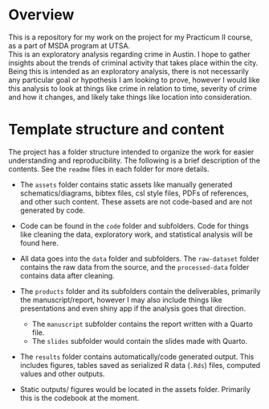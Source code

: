 # Overview

This is a repository for my work on the project for my Practicum II course, as a part of MSDA program at UTSA.  
This is an exploratory analysis regarding crime in Austin. I hope to gather insights about the trends of criminal activity that takes place within the city. Being this is intended as an exploratory analysis, there is not necessarily any particular goal or hypothesis I am looking to prove, however I would like this analysis to look at things like crime in relation to time, severity of crime and how it changes, and likely take things like location into consideration.


# Template structure and content

The project has a folder structure intended to organize the work for easier understanding and reproducibility. The following is a brief description of the contents. See the `readme` files in each folder for more details.


* The `assets` folder contains static assets like manually generated schematics/diagrams, bibtex files, csl style files, PDFs of references, and other such content. These assets are not code-based and are not generated by code.

* Code can be found in the `code` folder and subfolders. Code for things like cleaning the data, exploratory work, and statistical analysis will be found here.

* All data goes into the `data` folder and subfolders. The `raw-dataset` folder contains the raw data from the source, and the `processed-data` folder contains data after cleaning. 

* The `products` folder and its subfolders contain the deliverables, primarily the manuscript/report, however I may also include things like presentations and even shiny app if the analysis goes that direction.
  - The  `manuscript` subfolder contains the report written with a Quarto file.
  - The `slides` subfolder would contain the slides made with Quarto.


* The `results` folder contains automatically/code generated output. This includes figures, tables saved as serialized R data (`.Rds`) files, computed values and other outputs.

* Static outputs/ figures would be located in the assets folder. Primarily this is the codebook at the moment.
